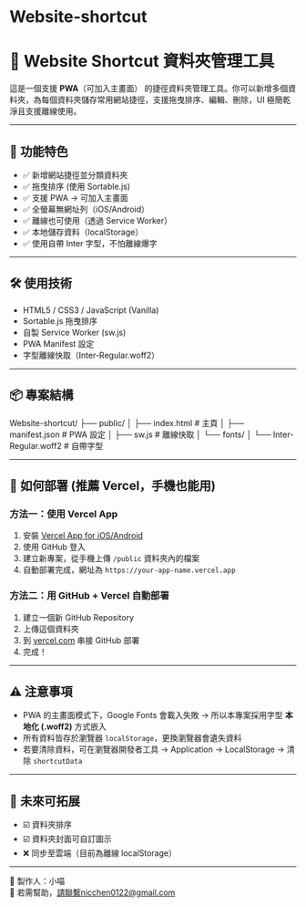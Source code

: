 # Website-shortcut
# 📁 Website Shortcut 資料夾管理工具

這是一個支援 **PWA**（可加入主畫面） 的捷徑資料夾管理工具。你可以新增多個資料夾，為每個資料夾儲存常用網站捷徑，支援拖曳排序、編輯、刪除，UI 極簡乾淨且支援離線使用。

---

## 🚀 功能特色

- ✅ 新增網站捷徑並分類資料夾
- ✅ 拖曳排序 (使用 Sortable.js)
- ✅ 支援 PWA → 可加入主畫面
- ✅ 全螢幕無網址列（iOS/Android）
- ✅ 離線也可使用（透過 Service Worker）
- ✅ 本地儲存資料（localStorage）
- ✅ 使用自帶 Inter 字型，不怕離線爆字

---

## 🛠️ 使用技術

- HTML5 / CSS3 / JavaScript (Vanilla)
- Sortable.js 拖曳排序
- 自製 Service Worker (sw.js)
- PWA Manifest 設定
- 字型離線快取（Inter-Regular.woff2）

---

## 📦 專案結構

Website-shortcut/
├── public/
│ ├── index.html # 主頁
│ ├── manifest.json # PWA 設定
│ ├── sw.js # 離線快取
│ └── fonts/
│ └── Inter-Regular.woff2 # 自帶字型


---

## 📲 如何部署 (推薦 Vercel，手機也能用)

### 方法一：使用 Vercel App
1. 安裝 [Vercel App for iOS/Android](https://vercel.com/download)
2. 使用 GitHub 登入
3. 建立新專案，從手機上傳 `/public` 資料夾內的檔案
4. 自動部署完成，網址為 `https://your-app-name.vercel.app`

### 方法二：用 GitHub + Vercel 自動部署
1. 建立一個新 GitHub Repository
2. 上傳這個資料夾
3. 到 [vercel.com](https://vercel.com) 串接 GitHub 部署
4. 完成！

---

## ⚠️ 注意事項

- PWA 的主畫面模式下，Google Fonts 會載入失敗 → 所以本專案採用字型 **本地化 (.woff2)** 方式嵌入
- 所有資料皆存於瀏覽器 `localStorage`，更換瀏覽器會遺失資料
- 若要清除資料，可在瀏覽器開發者工具 → Application → LocalStorage → 清除 `shortcutData`

---

## 🧠 未來可拓展

- ☑️ 資料夾排序
- ☑️ 資料夾封面可自訂圖示
- ❌ 同步至雲端（目前為離線 localStorage）

---

📌 製作人：小喵  
💬 若需幫助，請聯繫nicchen0122@gmail.com 
